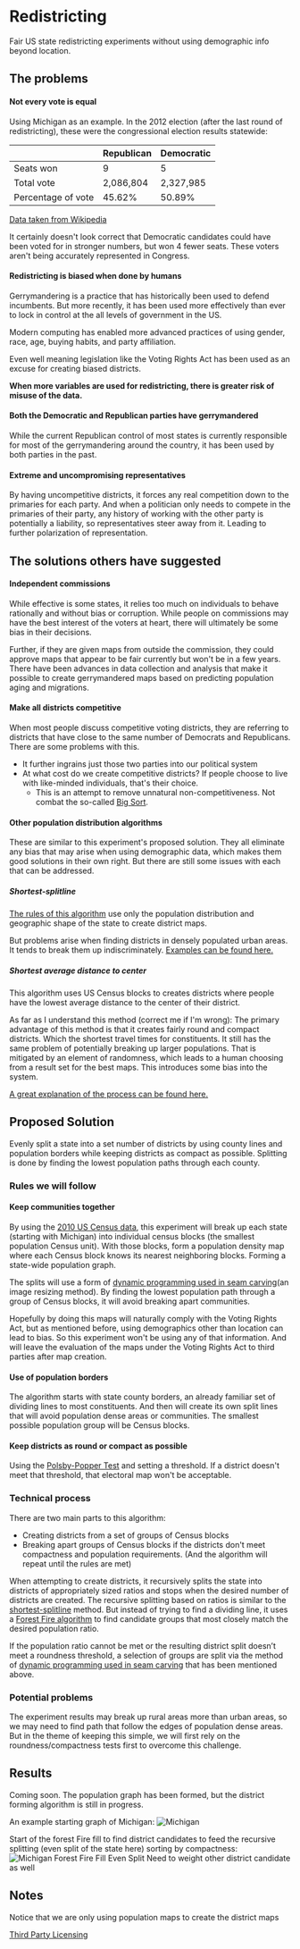 # Redistricting
Fair US state redistricting experiments without using demographic info beyond location.

## The problems

#### Not every vote is equal
Using Michigan as an example. In the 2012 election (after the last round of redistricting), these were the congressional election results statewide:

|                    | Republican | Democratic |
|--------------------|------------|------------|
| Seats won          | 9          | 5          |
| Total vote         | 2,086,804  | 2,327,985  |
| Percentage of vote | 45.62%     | 50.89%     |

[Data taken from Wikipedia](https://en.wikipedia.org/wiki/United_States_House_of_Representatives_elections_in_Michigan,_2012)

It certainly doesn't look correct that Democratic candidates could have been voted for in stronger numbers, but won 4 fewer seats. These voters aren't being accurately represented in Congress. 

#### Redistricting is biased when done by humans
Gerrymandering is a practice that has historically been used to defend incumbents. But more recently, it has been used more effectively than ever to lock in control at the all levels of government in the US.

Modern computing has enabled more advanced practices of using gender, race, age, buying habits, and party affiliation.

Even well meaning legislation like the Voting Rights Act has been used as an excuse for creating biased districts.

**When more variables are used for redistricting, there is greater risk of misuse of the data.**

#### Both the Democratic and Republican parties have gerrymandered 
While the current Republican control of most states is currently responsible for most of the gerrymandering around the country, it has been used by both parties in the past.

#### Extreme and uncompromising representatives
By having uncompetitive districts, it forces any real competition down to the primaries for each party. And when a politician only needs to compete in the primaries of their party, any history of working with the other party is potentially a liability, so representatives steer away from it. Leading to further polarization of representation.

## The solutions others have suggested

#### Independent commissions
While effective is some states, it relies too much on individuals to behave rationally and without bias or corruption. While people on commissions may have the best interest of the voters at heart, there will ultimately be some bias in their decisions.

Further, if they are given maps from outside the commission, they could approve maps that appear to be fair currently but won't be in a few years. There have been advances in data collection and analysis that make it possible to create gerrymandered maps based on predicting population aging and migrations.

#### Make all districts competitive
When most people discuss competitive voting districts, they are referring to districts that have close to the same number of Democrats and Republicans. There are some problems with this.
* It further ingrains just those two parties into our political system
* At what cost do we create competitive districts? If people choose to live with like-minded individuals, that's their choice.
   * This is an attempt to remove unnatural non-competitiveness. Not combat the so-called [Big Sort](http://www.thebigsort.com/home.php).
   
#### Other population distribution algorithms
These are similar to this experiment's proposed solution. They all eliminate any bias that may arise when using demographic data, which makes them good solutions in their own right. But there are still some issues with each that can be addressed.

##### Shortest-splitline
[The rules of this algorithm](https://en.wikipedia.org/wiki/Gerrymandering#Shortest_splitline_algorithm) use only the population distribution and geographic shape of the state to create district maps.

But problems arise when finding districts in densely populated urban areas. It tends to break them up indiscriminately. [Examples can be found here.](https://rangevoting.org/SplitLR.html)

##### Shortest average distance to center
This algorithm uses US Census blocks to creates districts where people have the lowest average distance to the center of their district.

As far as I understand this method (correct me if I'm wrong): The primary advantage of this method is that it creates fairly round and compact districts. Which the shortest travel times for constituents. It still has the same problem of potentially breaking up larger populations. That is mitigated by an element of randomness, which leads to a human choosing from a result set for the best maps. This introduces some bias into the system.

[A great explanation of the process can be found here.](https://bdistricting.com/about.html)

## Proposed Solution
Evenly split a state into a set number of districts by using county lines and population borders while keeping districts as compact as possible. Splitting is done by finding the lowest population paths through each county.

### Rules we will follow

#### Keep communities together
By using the [2010 US Census data](https://www2.census.gov/census_2010/04-Summary_File_1/Michigan/), this experiment will break up each state (starting with Michigan) into individual census blocks (the smallest population Census unit). With those blocks, form a population density map where each Census block knows its nearest neighboring blocks. Forming a state-wide population graph.

The splits will use a form of [dynamic programming used in seam carving](https://en.wikipedia.org/wiki/Seam_carving#Dynamic_programming)(an image resizing method). By finding the lowest population path through a group of Census blocks, it will avoid breaking apart communities.

Hopefully by doing this maps will naturally comply with the Voting Rights Act, but as mentioned before, using demographics other than location can lead to bias. So this experiment won't be using any of that information. And will leave the evaluation of the maps under the Voting Rights Act to third parties after map creation. 

#### Use of population borders
The algorithm starts with state county borders, an already familiar set of dividing lines to most constituents. And then will create its own split lines that will avoid population dense areas or communities. The smallest possible population group will be Census blocks.

#### Keep districts as round or compact as possible
Using the [Polsby-Popper Test](https://en.wikipedia.org/wiki/Polsby-Popper_Test) and setting a threshold. If a district doesn't meet that threshold, that electoral map won't be acceptable.

### Technical process
There are two main parts to this algorithm:
* Creating districts from a set of groups of Census blocks
* Breaking apart groups of Census blocks if the districts don't meet compactness and population requirements.
(And the algorithm will repeat until the rules are met)

When attempting to create districts, it recursively splits the state into districts of appropriately sized ratios and stops when the desired number of districts are created. The recursive splitting based on ratios is similar to the [shortest-splitline](#Shortest-splitline) method. But instead of trying to find a dividing line, it uses a [Forest Fire algorithm](https://en.wikipedia.org/wiki/Flood_fill#Alternative_implementations) to find candidate groups that most closely match the desired population ratio.

If the population ratio cannot be met or the resulting district split doesn’t meet a roundness threshold, a selection of groups are split via the method of [dynamic programming used in seam carving](https://en.wikipedia.org/wiki/Seam_carving#Dynamic_programming) that has been mentioned above.

### Potential problems
The experiment results may break up rural areas more than urban areas, so we may need to find path that follow the edges of population dense areas. But in the theme of keeping this simple, we will first rely on the roundness/compactness tests first to overcome this challenge.

## Results
Coming soon.
The population graph has been formed, but the district forming algorithm is still in progress.

An example starting graph of Michigan:
![Michigan](https://content.screencast.com/users/ChrisLars/folders/Snagit/media/d367613e-19c3-40ff-9ef6-37483836da5e/11.08.2018-07.07.png)

Start of the forest Fire fill to find district candidates to feed the recursive splitting (even split of the state here) sorting by compactness:
![Michigan Forest Fire Fill Even Split](https://content.screencast.com/media/cef9f5d8-9235-4af6-9b5b-c7607a913d1c_9e007f70-eddf-41a3-994c-9b412edca7cd_static_0_0_2018-11-10_23-13-52.png)
Need to weight other district candidate as well

## Notes
Notice that we are only using population maps to create the district maps

[Third Party Licensing](ThirdPartyLicensing.md)
